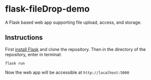 # flask-fileDrop-demo
A Flask based web app supporting file upload, access, and storage.

## Instructions
First [install Flask](https://flask.palletsprojects.com/en/2.3.x/installation/) and clone the repository.
Then in the directory of the repository, enter in terminal:
```
flask run
```
Now the web app will be accessible at <code>http://localhost:5000</code>
